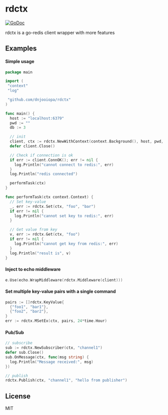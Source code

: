 # rdctx

[![GoDoc](https://pkg.go.dev/badge/github.com/dnjooiopa/rdctx)](https://pkg.go.dev/github.com/dnjooiopa/rdctx)

rdctx is a go-redis client wrapper with more features

## Examples

#### Simple usage

```go
package main

import (
 "context"
 "log"

 "github.com/dnjooiopa/rdctx"
)

func main() {
  host := "localhost:6379"
  pwd := ""
  db := 3

  // init
  client, ctx := rdctx.NewWithContext(context.Background(), host, pwd, db)
  defer client.Close()

  // Check if connection is ok
  if err := client.ConnOK(); err != nil {
    log.Println("cannot connect to redis:", err)
  }
  log.Println("redis connected")

  performTask(ctx)
}

func performTask(ctx context.Context) {
  // Set key-value
  _, err := rdctx.Set(ctx, "foo", "bar")
  if err != nil {
    log.Println("cannot set key to redis:", err)
  }

  // Get value from key
  v, err := rdctx.Get(ctx, "foo")
  if err != nil {
    log.Println("cannot get key from redis:", err)
  }
  log.Println("result is", v)
}
```

#### Inject to echo middleware

```go
e.Use(echo.WrapMiddleware(rdctx.Middleware(client)))
```

#### Set multiple key-value pairs with a single command

```go
pairs := []rdctx.KeyValue{
  {"foo1", "bar1"},
  {"foo2", "bar2"},
}
err := rdctx.MSetEx(ctx, pairs, 24*time.Hour)
```

#### Pub/Sub

```go
// subscribe
sub := rdctx.NewSubscriber(ctx, "channel1")
defer sub.Close()
sub.OnMessage(ctx, func(msg string) {
  log.Println("Message received:", msg)
})

// publish
rdctx.Publish(ctx, "channel1", "hello from publisher")
```

## License

MIT
